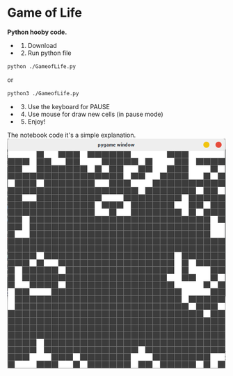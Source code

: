 # Game of Life

**Python hooby code.**

* 1. Download
* 2. Run python file
```Bash
python ./GameofLife.py
```
or
```Bash
python3 ./GameofLife.py
```
* 3. Use the keyboard for PAUSE
* 4. Use mouse for draw new cells (in pause mode)
* 5. Enjoy!

The notebook code it's a simple explanation.
![alt text](./image.png)